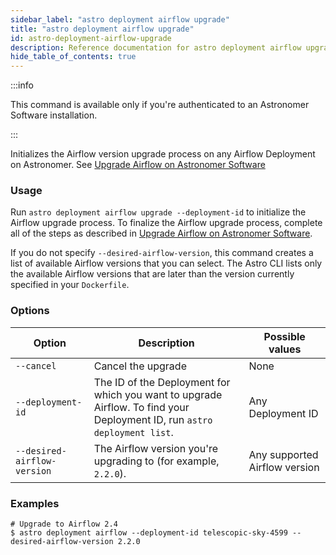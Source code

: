 ```yaml
---
sidebar_label: "astro deployment airflow upgrade"
title: "astro deployment airflow upgrade"
id: astro-deployment-airflow-upgrade
description: Reference documentation for astro deployment airflow upgrade.
hide_table_of_contents: true
---
```


:::info 

This command is available only if you're authenticated to an Astronomer Software installation. 

:::

Initializes the Airflow version upgrade process on any Airflow Deployment on Astronomer. See [Upgrade Airflow on Astronomer Software](https://docs.astronomer.io/software/manage-airflow-versions)

### Usage

Run `astro deployment airflow upgrade --deployment-id` to initialize the Airflow upgrade process. To finalize the Airflow upgrade process, complete all of the steps as described in [Upgrade Airflow on Astronomer Software](https://docs.astronomer.io/software/manage-airflow-versions).

If you do not specify `--desired-airflow-version`, this command creates a list of available Airflow versions that you can select. The Astro CLI lists only the available Airflow versions that are later than the version currently specified in your `Dockerfile`.

### Options

| Option                        | Description                                                                                                                    | Possible values
| --------------------------- | ---------- | ------------------------------------------------------------------------------------------------------------------------ |
| `--cancel` | Cancel the upgrade                                                                | None | 
| `--deployment-id`           | The ID of the Deployment for which you want to upgrade Airflow. To find your Deployment ID, run `astro deployment list`.     | Any Deployment ID |
| `--desired-airflow-version` | The Airflow version you're upgrading to (for example, `2.2.0`).                                                                | Any supported Airflow version | 



### Examples 

```
# Upgrade to Airflow 2.4 
$ astro deployment airflow --deployment-id telescopic-sky-4599 --desired-airflow-version 2.2.0
```